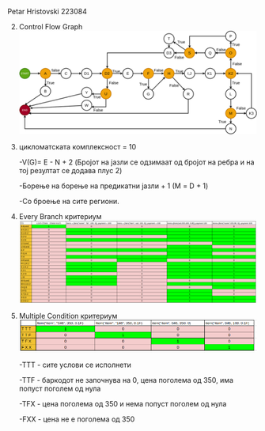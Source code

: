 Petar Hristovski 223084

2. Control Flow Graph
![](cfg.png)
3. цикломатската комплексност = 10
    
    -V(G)= E - N + 2 (Бројот на јазли се одзимаат од бројот на ребра и на тој резултат се додава плус 2)
   
    -Борење на борење на предикатни јазли + 1 (М = D + 1)
   
    -Со броење на сите региони.
   
4. Every Branch критериум
![](every_branch.png)


5. Multiple Condition критериум
![](multiple_condition.png)

    -TTT - сите услови се исполнети
   
    -TTF - баркодот не започнува на 0, цена поголема од 350, има попуст поголем од нула 
   
    -TFX - цена поголема од 350 и нема попуст поголем од нула
   
    -FXX - цена не е поголема од 350
